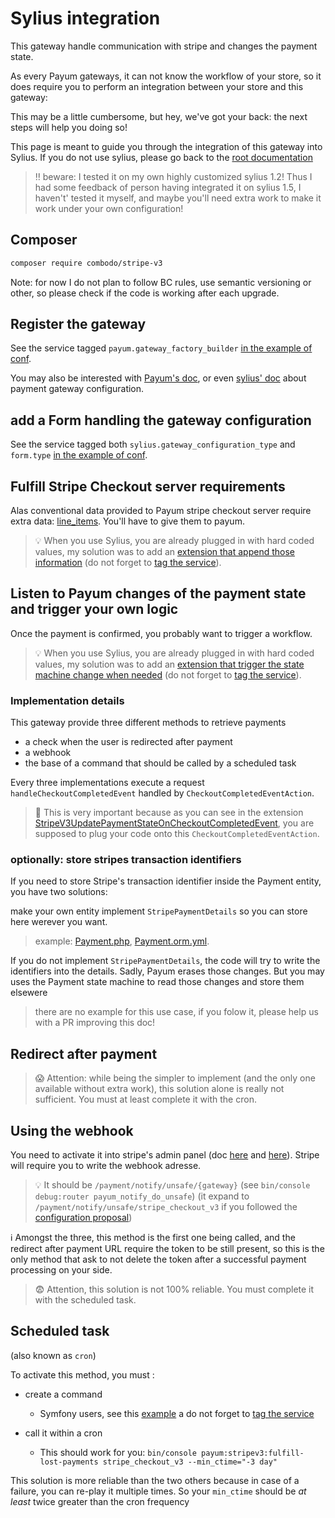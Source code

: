 # Sylius integration

This gateway handle communication with stripe and changes the payment state.

As every Payum gateways, it can not know the workflow of your store, so it does require you to perform an integration between your store and this gateway:

This may be a little cumbersome, but hey, we've got your back: the next steps will help you doing so!

This page is meant to guide you through the integration of this gateway into Sylius.
If you do not use sylius, please go back to the [root documentation](../../)

> :bangbang: beware: I tested it on my own highly customized sylius 1.2!
> Thus I had some feedback of person having integrated it on sylius 1.5, I haven't' tested it myself, and maybe you'll need extra work to make it work under your own configuration!



## Composer

```bash
composer require combodo/stripe-v3
```

Note: for now I do not plan to follow BC rules, use semantic versioning or other, so please check if the code is working after each upgrade.
   

## Register the gateway

See the service tagged `payum.gateway_factory_builder` [in the example of conf](./app/config/payum.yml).

You may also be interested with [Payum's doc](https://github.com/Payum/Payum/blob/master/docs/get-it-started.md), or even [sylius' doc](https://docs.sylius.com/en/latest/book/orders/payments.html#payment-gateway-configuration) about payment gateway configuration.


## add a Form handling the gateway configuration

See the service tagged both `sylius.gateway_configuration_type` and `form.type` [in the example of conf](./app/config/payum.yml).

## Fulfill Stripe Checkout server requirements

Alas conventional data provided to Payum stripe checkout server require extra data: [line_items](https://stripe.com/docs/api/checkout/sessions/create#create_checkout_session-line_items).
You'll have to give them to payum.

> :bulb: When you use Sylius, you are already plugged in with hard coded values, my solution was to add an [extension that append those information](./src/AppBundle/Payment/StripeV3RequirementsFulfillerOnCaptureExtensions.php) (do not forget to [tag the service](./app/config/payum.yml)).

## Listen to Payum changes of the payment state and trigger your own logic

Once the payment is confirmed, you probably want to trigger a workflow.

> :bulb: When you use Sylius, you are already plugged in with hard coded values, my solution was to add an [extension that trigger the state machine change when needed](./src/AppBundle/Payment/StripeV3UpdatePaymentStateOnCheckoutCompletedEvent.php) (do not forget to [tag the service](./app/config/payum.yml)).

### Implementation details

This gateway provide three different methods to retrieve payments

-   a check when the user is redirected after payment
-   a webhook
-   the base of a command that should be called by a scheduled task

Every three implementations execute a request `handleCheckoutCompletedEvent` handled by `CheckoutCompletedEventAction`.

> :loudspeaker: This is very important because as you can see in the extension [StripeV3UpdatePaymentStateOnCheckoutCompletedEvent](./src/AppBundle/Payment/StripeV3UpdatePaymentStateOnCheckoutCompletedEvent.php), you are supposed to plug your code onto this `CheckoutCompletedEventAction`.


### optionally: store stripes transaction identifiers 
If you need to store Stripe's transaction identifier inside the Payment entity, you have two solutions:

make your own entity implement `StripePaymentDetails` so you can store here werever you want.
> example: [Payment.php](./src/AppBundle/Entity/Payment.php), [Payment.orm.yml](./src/AppBundle/Resources/config/doctrine/Payment.orm.yml).
 
If you do not implement `StripePaymentDetails`, the code will try to write the identifiers into the details. Sadly, Payum erases those
 changes. But you may uses the Payment state machine to read those changes and store them elsewere 
 > there are no example for this use case, if you folow it, please help us with a PR improving this doc! 

## Redirect after payment

> :scream: Attention: while being the simpler to implement (and the only one available without extra work), this solution alone is really not sufficient. You must at least complete it with the cron.

## Using the webhook

You need to activate it into stripe's admin panel (doc [here](https://stripe.com/docs/payments/checkout/fulfillment#webhooks) and [here](https://stripe.com/docs/webhooks/setup)).
Stripe will require you to write the webhook adresse.

> :bulb: It should be `/payment/notify/unsafe/{gateway}` (see `bin/console debug:router payum_notify_do_unsafe`)
> (it expand to `/payment/notify/unsafe/stripe_checkout_v3` if you followed the [configuration proposal](./app/config/payum.yml))

:information_source: Amongst the three, this method is the first one being called, and the redirect after payment URL require the token to be still present, so this is the only method that ask to not delete the token after a successful payment processing on your side.

> :fearful: Attention, this solution is not 100% reliable. You must complete it with the scheduled task.

## Scheduled task

(also known as `cron`)

To activate this method, you must :

-   create a command
    -   Symfony users, see this [example](./src/AppBundle/Command/FulfillLostPayments.php) a do not forget to [tag the service](./app/config/payum.yml)
-   call it within a cron

    -   This should work for you: `bin/console payum:stripev3:fulfill-lost-payments stripe_checkout_v3 --min_ctime="-3 day"`

This solution is more reliable than the two others because in case of a failure, you can re-play it multiple times. So your `min_ctime` should be _at least_ twice greater than the cron frequency
